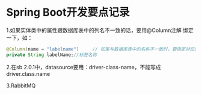 # Spring Boot开发要点记录

1.如果实体类中的属性跟数据库表中的列名不一致的话，要用@Column注解 绑定一下，如：

```java
@Column(name = "labelname")     // 如果与数据库表中的名称不一致时，要指定对应的列名，请求时的json中也要改为labelName
private String labelName;//标签名称
```

2.在sb 2.0.1中，datasource要用：driver-class-name，不能写成driver.class.name

3.RabbitMQ







